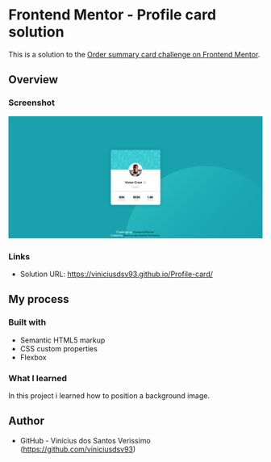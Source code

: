 # Frontend Mentor - Profile card solution

This is a solution to the [Order summary card challenge on Frontend Mentor](https://www.frontendmentor.io/challenges/order-summary-component-QlPmajDUj). 

## Overview

### Screenshot

![](./screenshot.png)

### Links

- Solution URL: https://viniciusdsv93.github.io/Profile-card/

## My process

### Built with

- Semantic HTML5 markup
- CSS custom properties
- Flexbox

### What I learned

In this project i learned how to position a background image.


## Author

- GitHub - Vinícius dos Santos Verissimo (https://github.com/viniciusdsv93)
